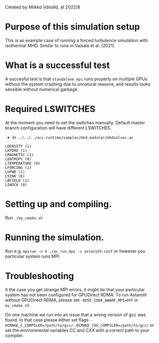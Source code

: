 Created by *Miikka Väisälä*, at 2022/8

# Purpose of this simulation setup 

This is an example case of running a forced turbulence simulation with isothermal MHD. 
Similar to runs in Vaisala et al. (2021). 

# What is a successful test

A succesful test is that `standalone_mpi` runs properly on multiple GPUs
without the system crashing due to unnatural reasons, and results looks sensible
without numerical garbage. 

# Required LSWITCHES 

At the moment you need to set the switches manually. Default master branch
configuration will have different LSWITCHES.

* In `../../../acc-runtime/samples/mhd_modular/mhdsolver.ac`

```
LDENSITY (1)
LHYDRO (1)
LMAGNETIC (1)
LENTROPY (0)
LTEMPERATURE (0)
LFORCING (1)
LUPWD (1)
LSINK (0)
LBFIELD (1)
LSHOCK (0)
```

# Setting up and compiling.

Run `./my_cmake.sh`

# Running the simulation. 

Run e.g. `mpirun -n 4 ./ac_run_mpi -c astaroth.conf` or however you particular
system runs MPI. 

# Troubleshooting

It the case you get strange MPI errors, it might be that your particular system
has not been configured for GPUDirect RDMA. To run Astaroth without GPUDirect
RDMA, please set `-DUSE_CUDA_AWARE_MPI=OFF` in `my_cmake.sh`. 

On one machine we run into an issue that a wrong version of gcc was found. In
that case please either set flags `-DCMAKE_C_COMPILER=/path/to/gcc/`
`-DCMAKE_CXX_COMPILER=/path/to/gcc/` or set the environmental variables CC and
CXX with a correct path to your compiler. 
